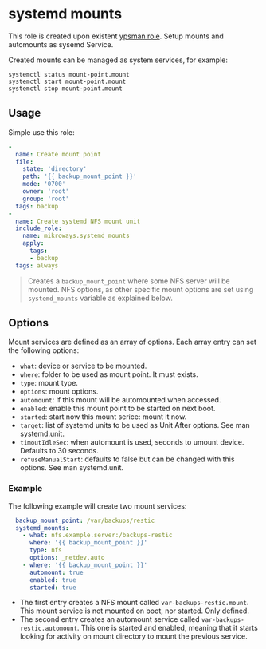 # systemd mounts

This role is created upon existent [ypsman
role](https://github.com/ypsman/ansible-systemd-mounts). Setup mounts and
automounts as sysemd Service.

Created mounts can be managed as system services, for example:

```
systemctl status mount-point.mount
systemctl start mount-point.mount
systemctl stop mount-point.mount
```

## Usage

Simple use this role:

```yaml
-
  name: Create mount point
  file:
    state: 'directory'
    path: '{{ backup_mount_point }}'
    mode: '0700'
    owner: 'root'
    group: 'root'
  tags: backup
-
  name: Create systemd NFS mount unit
  include_role:
    name: mikroways.systemd_mounts
    apply:
      tags:
      - backup
  tags: always
```

> Creates a `backup_mount_point` where some NFS server will be mounted. NFS
> options, as other specific mount options are set using `systemd_mounts`
> variable as explained below.


## Options

Mount services are defined as an array of options. Each array entry can set the
following options:

  * `what`: device or service to be mounted.
  * `where`: folder to be used as mount point. It must exists.
  * `type`: mount type.
  * `options`: mount options.
  * `automount`: if this mount will be automounted when accessed.
  * `enabled`: enable this mount point to be started on next boot.
  * `started`: start now this mount serice: mount it now.
  * `target`: list of systemd units to be used as Unit After options. See man
    systemd.unit.
  * `timoutIdleSec`: when automount is used, seconds to umount device. Defaults
    to 30 seconds.
  * `refuseManualStart`: defaults to false but can be changed with this
    options. See man systemd.unit.

### Example

The following example will create two mount services:

```yaml
  backup_mount_point: /var/backups/restic
  systemd_mounts:
    - what: nfs.example.server:/backups-restic
      where: '{{ backup_mount_point }}'
      type: nfs
      options: _netdev,auto
    - where: '{{ backup_mount_point }}'
      automount: true
      enabled: true
      started: true
```

* The first entry creates a NFS mount called `var-backups-restic.mount`. This
  mount service is not mounted on boot, nor started. Only defined.
* The second entry creates an automount service called
  `var-backups-restic.automount`. This one is started and enabled, meaning that
  it starts looking for activity on mount directory to mount the
  previous service.
